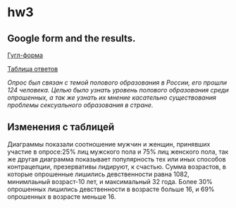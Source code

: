 # hw3
## Google form and the results.

[Гугл-форма](https://docs.google.com/forms/d/e/1FAIpQLSctVzVzlyxafkpLivjvRCsd9XGAIhnxer6z6Cf6RHuVvKRSvw/closedform)

[Таблица ответов](https://docs.google.com/spreadsheets/d/1NSWFUXPLTmKQExNo5d-dP1bJ4BJ0yyGW3Qdpl_ms9_I/edit#gid=932341159)

*Опрос был связан с темой полового образования в России, его прошли 124 человека. Целью было узнать уровень полового образования среди опрошенных, а так же узнать их мнение касательно существования проблемы сексуального образования в стране.*


## Изменения с таблицей
 Диаграммы показали соотношение мужчин и женщин, принявших участие в опросе:25% лиц мужского пола и 75% лиц женского пола, так же другая диаграмма показывает популярность тех или иных способов контрацепции, презервативы лидируют, к счастью. Сумма возрастов, в которые опрошенные лишились девственности равна 1082, минимлаьный возраст-10 лет, и максимальный 32 года. Более 30% опрошенных лишились девственности в возрасте больше 16, и 69% опрошенных в возрасте меньше 16. 
